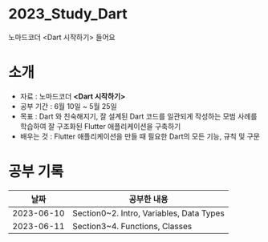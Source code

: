 # 2023_Study_Dart
노마드코더 <Dart 시작하기> 들어요

# 소개
- 자료 : 노마드코더 **<Dart 시작하기>**
- 공부 기간 : 6월 10일 ~ 5월 25일
- 목표 : Dart 와 친숙해지기, 잘 설계된 Dart 코드를 일관되게 작성하는 모범 사례를 학습하여 잘 구조화된 Flutter 애플리케이션을 구축하기
- 배우는 것 : Flutter 애플리케이션을 만들 때 필요한 Dart의 모든 기능, 규칙 및 구문

# 공부 기록
| 날짜         | 공부한 내용                                                         |
|------------|----------------------------------------------------------------|
| 2023-06-10 | Section0~2. Intro, Variables, Data Types                           |
| 2023-06-11 | Section3~4. Functions, Classes                           |
